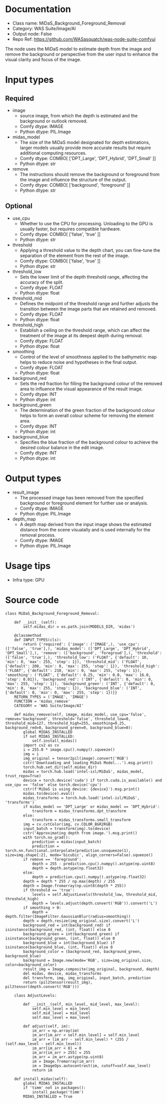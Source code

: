 # Documentation
- Class name: MiDaS_Background_Foreground_Removal
- Category: WAS Suite/Image/AI
- Output node: False
- Repo Ref: https://github.com/WASasquatch/was-node-suite-comfyui

The node uses the MiDaS model to estimate depth from the image and remove the background or perspective from the user input to enhance the visual clarity and focus of the image.

# Input types
## Required
- image
    - source image, from which the depth is estimated and the background or outlook removed.
    - Comfy dtype: IMAGE
    - Python dtype: PIL.Image
- midas_model
    - The size of the MiDaS model designated for depth estimations, larger models usually provide more accurate results but require additional computing resources.
    - Comfy dtype: COMBO[ ['DPT_Large', 'DPT_Hybrid', 'DPT_Small' ]]
    - Python dtype: str
- remove
    - The instructions should remove the background or foreground from the image and influence the structure of the output.
    - Comfy dtype: COMBO[ ['background', 'foreground' ]]
    - Python dtype: str
## Optional
- use_cpu
    - Whether to use the CPU for processing. Unloading to the GPU is usually faster, but requires compatible hardware.
    - Comfy dtype: COMBO[ ['false', 'true' ]]
    - Python dtype: str
- threshold
    - Applying a threshold value to the depth chart, you can fine-tune the separation of the element from the rest of the image.
    - Comfy dtype: COMBO[ ['false', 'true' ]]
    - Python dtype: str
- threshold_low
    - Sets the lower limit of the depth threshold range, affecting the accuracy of the split.
    - Comfy dtype: FLOAT
    - Python dtype: float
- threshold_mid
    - Defines the midpoint of the threshold range and further adjusts the transition between the image parts that are retained and removed.
    - Comfy dtype: FLOAT
    - Python dtype: float
- threshold_high
    - Establish a ceiling on the threshold range, which can affect the treatment of the image at its deepest depth during removal.
    - Comfy dtype: FLOAT
    - Python dtype: float
- smoothing
    - Control of the level of smoothness applied to the bathymetric map helps to reduce noise and hypotheses in the final output.
    - Comfy dtype: FLOAT
    - Python dtype: float
- background_red
    - Sets the red fraction for filling the background colour of the removed area to influence the visual appearance of the result image.
    - Comfy dtype: INT
    - Python dtype: int
- background_green
    - The determination of the green fraction of the background colour helps to form an overall colour scheme for removing the element area.
    - Comfy dtype: INT
    - Python dtype: int
- background_blue
    - Specifies the blue fraction of the background colour to achieve the desired colour balance in the edit image.
    - Comfy dtype: INT
    - Python dtype: int

# Output types
- result_image
    - The processed image has been removed from the specified background or foreground element for further use or analysis.
    - Comfy dtype: IMAGE
    - Python dtype: PIL.Image
- depth_map
    - A depth map derived from the input image shows the estimated distance from the scene visualally and is used internally for the removal process.
    - Comfy dtype: IMAGE
    - Python dtype: PIL.Image

# Usage tips
- Infra type: GPU

# Source code
```
class MiDaS_Background_Foreground_Removal:

    def __init__(self):
        self.midas_dir = os.path.join(MODELS_DIR, 'midas')

    @classmethod
    def INPUT_TYPES(cls):
        return {'required': {'image': ('IMAGE',), 'use_cpu': (['false', 'true'],), 'midas_model': (['DPT_Large', 'DPT_Hybrid', 'DPT_Small'],), 'remove': (['background', 'foregroud'],), 'threshold': (['false', 'true'],), 'threshold_low': ('FLOAT', {'default': 10, 'min': 0, 'max': 255, 'step': 1}), 'threshold_mid': ('FLOAT', {'default': 200, 'min': 0, 'max': 255, 'step': 1}), 'threshold_high': ('FLOAT', {'default': 210, 'min': 0, 'max': 255, 'step': 1}), 'smoothing': ('FLOAT', {'default': 0.25, 'min': 0.0, 'max': 16.0, 'step': 0.01}), 'background_red': ('INT', {'default': 0, 'min': 0, 'max': 255, 'step': 1}), 'background_green': ('INT', {'default': 0, 'min': 0, 'max': 255, 'step': 1}), 'background_blue': ('INT', {'default': 0, 'min': 0, 'max': 255, 'step': 1})}}
    RETURN_TYPES = ('IMAGE', 'IMAGE')
    FUNCTION = 'midas_remove'
    CATEGORY = 'WAS Suite/Image/AI'

    def midas_remove(self, image, midas_model, use_cpu='false', remove='background', threshold='false', threshold_low=0, threshold_mid=127, threshold_high=255, smoothing=0.25, background_red=0, background_green=0, background_blue=0):
        global MIDAS_INSTALLED
        if not MIDAS_INSTALLED:
            self.install_midas()
        import cv2 as cv
        i = 255.0 * image.cpu().numpy().squeeze()
        img = i
        img_original = tensor2pil(image).convert('RGB')
        cstr('Downloading and loading MiDaS Model...').msg.print()
        torch.hub.set_dir(self.midas_dir)
        midas = torch.hub.load('intel-isl/MiDaS', midas_model, trust_repo=True)
        device = torch.device('cuda') if torch.cuda.is_available() and use_cpu == 'false' else torch.device('cpu')
        cstr(f'MiDaS is using device: {device}').msg.print()
        midas.to(device).eval()
        midas_transforms = torch.hub.load('intel-isl/MiDaS', 'transforms')
        if midas_model == 'DPT_Large' or midas_model == 'DPT_Hybrid':
            transform = midas_transforms.dpt_transform
        else:
            transform = midas_transforms.small_transform
        img = cv.cvtColor(img, cv.COLOR_BGR2RGB)
        input_batch = transform(img).to(device)
        cstr('Approximating depth from image.').msg.print()
        with torch.no_grad():
            prediction = midas(input_batch)
            prediction = torch.nn.functional.interpolate(prediction.unsqueeze(1), size=img.shape[:2], mode='bicubic', align_corners=False).squeeze()
        if remove == 'foreground':
            depth = 255 - prediction.cpu().numpy().astype(np.uint8)
            depth = depth.astype(np.float32)
        else:
            depth = prediction.cpu().numpy().astype(np.float32)
        depth = depth * 255 / np.max(depth) / 255
        depth = Image.fromarray(np.uint8(depth * 255))
        if threshold == 'true':
            levels = self.AdjustLevels(threshold_low, threshold_mid, threshold_high)
            depth = levels.adjust(depth.convert('RGB')).convert('L')
        if smoothing > 0:
            depth = depth.filter(ImageFilter.GaussianBlur(radius=smoothing))
        depth = depth.resize(img_original.size).convert('L')
        background_red = int(background_red) if isinstance(background_red, (int, float)) else 0
        background_green = int(background_green) if isinstance(background_green, (int, float)) else 0
        background_blue = int(background_blue) if isinstance(background_blue, (int, float)) else 0
        background_color = (background_red, background_green, background_blue)
        background = Image.new(mode='RGB', size=img_original.size, color=background_color)
        result_img = Image.composite(img_original, background, depth)
        del midas, device, midas_transforms
        del transform, img, img_original, input_batch, prediction
        return (pil2tensor(result_img), pil2tensor(depth.convert('RGB')))

    class AdjustLevels:

        def __init__(self, min_level, mid_level, max_level):
            self.min_level = min_level
            self.mid_level = mid_level
            self.max_level = max_level

        def adjust(self, im):
            im_arr = np.array(im)
            im_arr[im_arr < self.min_level] = self.min_level
            im_arr = (im_arr - self.min_level) * (255 / (self.max_level - self.min_level))
            im_arr[im_arr < 0] = 0
            im_arr[im_arr > 255] = 255
            im_arr = im_arr.astype(np.uint8)
            im = Image.fromarray(im_arr)
            im = ImageOps.autocontrast(im, cutoff=self.max_level)
            return im

    def install_midas(self):
        global MIDAS_INSTALLED
        if 'timm' not in packages():
            install_package('timm')
        MIDAS_INSTALLED = True
```